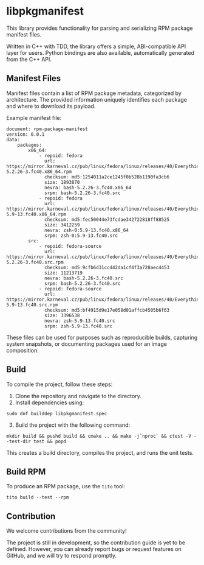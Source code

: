 libpkgmanifest
==============

This library provides functionality for parsing and serializing RPM package manifest files.

Written in C++ with TDD, the library offers a simple, ABI-compatible API layer for users.
Python bindings are also available, automatically generated from the C++ API.

Manifest Files
--------------

Manifest files contain a list of RPM package metadata, categorized by architecture. The provided
information uniquely identifies each package and where to download its payload.

Example manifest file:

```
document: rpm-package-manifest
version: 0.0.1
data:
    packages:
        x86_64:
            - repoid: fedora
              url: https://mirror.karneval.cz/pub/linux/fedora/linux/releases/40/Everything/x86_64/os/Packages/b/bash-5.2.26-3.fc40.x86_64.rpm
              checksum: md5:1254011a2ce1245f0b528b1190fa3cb6
              size: 1893870
              nevra: bash-5.2.26-3.fc40.x86_64
              srpm: bash-5.2.26-3.fc40.src
            - repoid: fedora
              url: https://mirror.karneval.cz/pub/linux/fedora/linux/releases/40/Everything/x86_64/os/Packages/z/zsh-5.9-13.fc40.x86_64.rpm
              checksum: md5:fec50044e73fcdae342722818ff88525
              size: 3412259
              nevra: zsh-0:5.9-13.fc40.x86_64
              srpm: zsh-0:5.9-13.fc40.src
        src:
            - repoid: fedora-source
              url: https://mirror.karneval.cz/pub/linux/fedora/linux/releases/40/Everything/source/tree/Packages/b/bash-5.2.26-3.fc40.src.rpm
              checksum: md5:9cfb6d31ccd42da1cf4f3a728aec4453
              size: 11213719
              nevra: bash-5.2.26-3.fc40.src
              srpm: bash-5.2.26-3.fc40.src
            - repoid: fedora-source
              url: https://mirror.karneval.cz/pub/linux/fedora/linux/releases/40/Everything/source/tree/Packages/z/zsh-5.9-13.fc40.src.rpm
              checksum: md5:bf4915d9e17e058d01affcb4505b6f63
              size: 3396538
              nevra: zsh-5.9-13.fc40.src
              srpm: zsh-5.9-13.fc40.src
```

These files can be used for purposes such as reproducible builds, capturing system snapshots,
or documenting packages used for an image composition.

Build
-----

To compile the project, follow these steps:

1. Clone the repository and navigate to the directory.
2. Install dependencies using:

```
sudo dnf builddep libpkgmanifest.spec
```

3. Build the project with the following command:

```
mkdir build && pushd build && cmake .. && make -j`nproc` && ctest -V --test-dir test && popd
```

This creates a build directory, compiles the project, and runs the unit tests.

Build RPM
---------

To produce an RPM package, use the `tito` tool:

```
tito build --test --rpm
```

Contribution
------------

We welcome contributions from the community!

The project is still in development, so the contribution guide is yet to be defined.
However, you can already report bugs or request features on GitHub, and we will try to respond promptly.